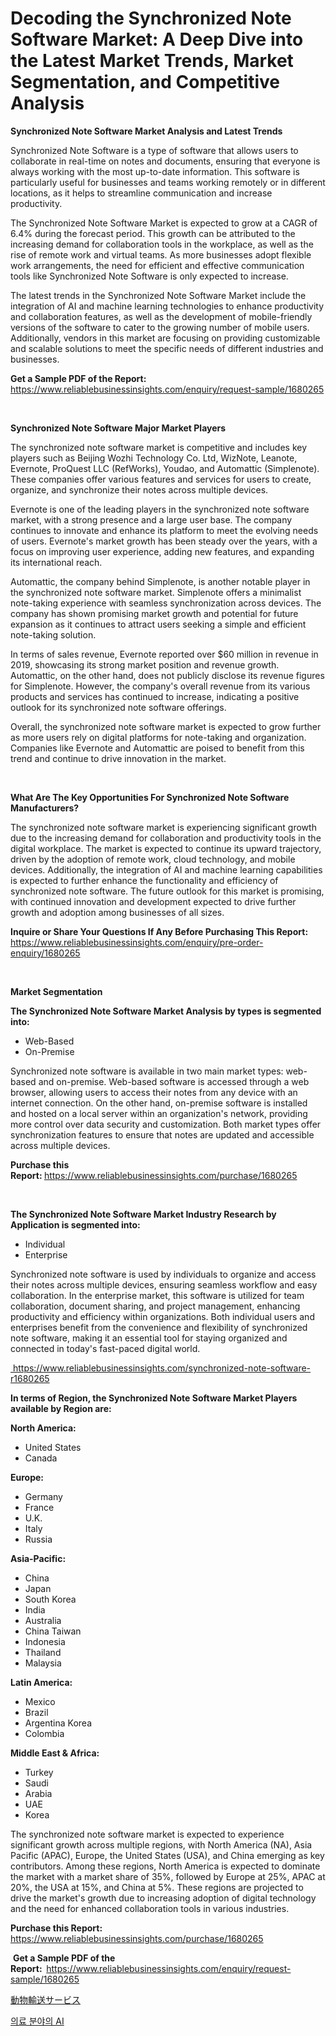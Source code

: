 <p><h1>Decoding the Synchronized Note Software Market: A Deep Dive into the Latest Market Trends, Market Segmentation, and Competitive Analysis</h1></p><p><strong>Synchronized Note Software Market Analysis and Latest Trends</strong></p>
<p><p>Synchronized Note Software is a type of software that allows users to collaborate in real-time on notes and documents, ensuring that everyone is always working with the most up-to-date information. This software is particularly useful for businesses and teams working remotely or in different locations, as it helps to streamline communication and increase productivity.</p><p>The Synchronized Note Software Market is expected to grow at a CAGR of 6.4% during the forecast period. This growth can be attributed to the increasing demand for collaboration tools in the workplace, as well as the rise of remote work and virtual teams. As more businesses adopt flexible work arrangements, the need for efficient and effective communication tools like Synchronized Note Software is only expected to increase.</p><p>The latest trends in the Synchronized Note Software Market include the integration of AI and machine learning technologies to enhance productivity and collaboration features, as well as the development of mobile-friendly versions of the software to cater to the growing number of mobile users. Additionally, vendors in this market are focusing on providing customizable and scalable solutions to meet the specific needs of different industries and businesses.</p></p>
<p><strong>Get a Sample PDF of the Report:&nbsp;</strong> <a href="https://www.reliablebusinessinsights.com/enquiry/request-sample/1680265">https://www.reliablebusinessinsights.com/enquiry/request-sample/1680265</a></p>
<p>&nbsp;</p>
<p><strong>Synchronized Note Software Major Market Players</strong></p>
<p><p>The synchronized note software market is competitive and includes key players such as Beijing Wozhi Technology Co. Ltd, WizNote, Leanote, Evernote, ProQuest LLC (RefWorks), Youdao, and Automattic (Simplenote). These companies offer various features and services for users to create, organize, and synchronize their notes across multiple devices.</p><p>Evernote is one of the leading players in the synchronized note software market, with a strong presence and a large user base. The company continues to innovate and enhance its platform to meet the evolving needs of users. Evernote's market growth has been steady over the years, with a focus on improving user experience, adding new features, and expanding its international reach.</p><p>Automattic, the company behind Simplenote, is another notable player in the synchronized note software market. Simplenote offers a minimalist note-taking experience with seamless synchronization across devices. The company has shown promising market growth and potential for future expansion as it continues to attract users seeking a simple and efficient note-taking solution.</p><p>In terms of sales revenue, Evernote reported over $60 million in revenue in 2019, showcasing its strong market position and revenue growth. Automattic, on the other hand, does not publicly disclose its revenue figures for Simplenote. However, the company's overall revenue from its various products and services has continued to increase, indicating a positive outlook for its synchronized note software offerings.</p><p>Overall, the synchronized note software market is expected to grow further as more users rely on digital platforms for note-taking and organization. Companies like Evernote and Automattic are poised to benefit from this trend and continue to drive innovation in the market.</p></p>
<p>&nbsp;</p>
<p><strong>What Are The Key Opportunities For Synchronized Note Software Manufacturers?</strong></p>
<p><p>The synchronized note software market is experiencing significant growth due to the increasing demand for collaboration and productivity tools in the digital workplace. The market is expected to continue its upward trajectory, driven by the adoption of remote work, cloud technology, and mobile devices. Additionally, the integration of AI and machine learning capabilities is expected to further enhance the functionality and efficiency of synchronized note software. The future outlook for this market is promising, with continued innovation and development expected to drive further growth and adoption among businesses of all sizes.</p></p>
<p><strong>Inquire or Share Your Questions If Any Before Purchasing This Report:</strong> <a href="https://www.reliablebusinessinsights.com/enquiry/pre-order-enquiry/1680265">https://www.reliablebusinessinsights.com/enquiry/pre-order-enquiry/1680265</a></p>
<p>&nbsp;</p>
<p><strong>Market Segmentation</strong></p>
<p><strong>The Synchronized Note Software Market Analysis by types is segmented into:</strong></p>
<p><ul><li>Web-Based</li><li>On-Premise</li></ul></p>
<p><p>Synchronized note software is available in two main market types: web-based and on-premise. Web-based software is accessed through a web browser, allowing users to access their notes from any device with an internet connection. On the other hand, on-premise software is installed and hosted on a local server within an organization's network, providing more control over data security and customization. Both market types offer synchronization features to ensure that notes are updated and accessible across multiple devices.</p></p>
<p><strong>Purchase this Report:&nbsp;</strong><a href="https://www.reliablebusinessinsights.com/purchase/1680265">https://www.reliablebusinessinsights.com/purchase/1680265</a></p>
<p>&nbsp;</p>
<p><strong>The Synchronized Note Software Market Industry Research by Application is segmented into:</strong></p>
<p><ul><li>Individual</li><li>Enterprise</li></ul></p>
<p><p>Synchronized note software is used by individuals to organize and access their notes across multiple devices, ensuring seamless workflow and easy collaboration. In the enterprise market, this software is utilized for team collaboration, document sharing, and project management, enhancing productivity and efficiency within organizations. Both individual users and enterprises benefit from the convenience and flexibility of synchronized note software, making it an essential tool for staying organized and connected in today's fast-paced digital world.</p></p>
<p><a href="https://www.reliablebusinessinsights.com/synchronized-note-software-r1680265">&nbsp;https://www.reliablebusinessinsights.com/synchronized-note-software-r1680265</a></p>
<p><strong>In terms of Region, the Synchronized Note Software Market Players available by Region are:</strong></p>
<p>
    <p> <strong> North America: </strong>
        <ul>
            <li>United States</li>
            <li>Canada</li>
        </ul>
        </p> 
    <p> <strong> Europe: </strong>
        <ul>
            <li>Germany</li>
            <li>France</li>
            <li>U.K.</li>
            <li>Italy</li>
            <li>Russia</li>
        </ul>
        </p> 
    <p> <strong> Asia-Pacific: </strong>
        <ul>
            <li>China</li>
            <li>Japan</li>
            <li>South Korea</li>
            <li>India</li>
            <li>Australia</li>
            <li>China Taiwan</li>
            <li>Indonesia</li>
            <li>Thailand</li>
            <li>Malaysia</li>
        </ul>
        </p> 
    <p> <strong> Latin America: </strong>
        <ul>
            <li>Mexico</li>
            <li>Brazil</li>
            <li>Argentina Korea</li>
            <li>Colombia</li>
        </ul>
        </p> 
    <p> <strong> Middle East & Africa: </strong>
        <ul>
            <li>Turkey</li>
            <li>Saudi</li>
            <li>Arabia</li>
            <li>UAE</li>
            <li>Korea</li>
        </ul>
    </p>
    </p>
<p><p>The synchronized note software market is expected to experience significant growth across multiple regions, with North America (NA), Asia Pacific (APAC), Europe, the United States (USA), and China emerging as key contributors. Among these regions, North America is expected to dominate the market with a market share of 35%, followed by Europe at 25%, APAC at 20%, the USA at 15%, and China at 5%. These regions are projected to drive the market's growth due to increasing adoption of digital technology and the need for enhanced collaboration tools in various industries.</p></p>
<p><strong>Purchase this Report: </strong><a href="https://www.reliablebusinessinsights.com/purchase/1680265">https://www.reliablebusinessinsights.com/purchase/1680265</a></p>
<p>&nbsp;<strong>Get a Sample PDF of the Report:&nbsp;&nbsp;</strong><a href="https://www.reliablebusinessinsights.com/enquiry/request-sample/1680265">https://www.reliablebusinessinsights.com/enquiry/request-sample/1680265</a></p>
<p><strong></strong></p>
<p><p><a href="https://github.com/pepo3k/Market-Research-Report-List-2/blob/main/7978801182668.md">動物輸送サービス</a></p><p><a href="https://github.com/vss5505pa7z1p/Market-Research-Report-List-3/blob/main/2646233185471.md">의료 분야의 AI</a></p></p>